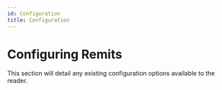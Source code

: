 ```yaml
---
id: Configuration
title: Configuration
---
```


# **Configuring Remits**
This section will detail any existing configuration options available to the reader.